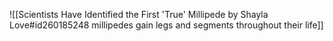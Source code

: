 ![[Scientists Have Identified the First 'True' Millipede by Shayla Love#id260185248 millipedes gain legs and segments throughout their life]]

